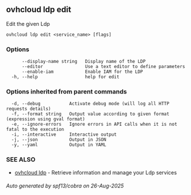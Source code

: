 ## ovhcloud ldp edit

Edit the given Ldp

```
ovhcloud ldp edit <service_name> [flags]
```

### Options

```
      --display-name string   Display name of the LDP
      --editor                Use a text editor to define parameters
      --enable-iam            Enable IAM for the LDP
  -h, --help                  help for edit
```

### Options inherited from parent commands

```
  -d, --debug           Activate debug mode (will log all HTTP requests details)
  -f, --format string   Output value according to given format (expression using gval format)
  -e, --ignore-errors   Ignore errors in API calls when it is not fatal to the execution
  -i, --interactive     Interactive output
  -j, --json            Output in JSON
  -y, --yaml            Output in YAML
```

### SEE ALSO

* [ovhcloud ldp](ovhcloud_ldp.md)	 - Retrieve information and manage your Ldp services

###### Auto generated by spf13/cobra on 26-Aug-2025
